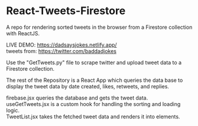 # React-Tweets-Firestore
A repo for rendering sorted tweets in the browser from a Firestore collection with ReactJS.

LIVE DEMO: https://dadsaysjokes.netlify.app/  
tweets from: https://twitter.com/baddadjokes

Use the "GetTweets.py" file to scrape twitter and upload tweet data to a Firestore collection.

The rest of the Repository is a React App which queries the data base to display the tweet data by date created, likes, retweets, and replies.

firebase.jsx queries the database and gets the tweet data.  
useGetTweets.jsx is a custom hook for handling the sorting and loading logic.  
TweetList.jsx takes the fetched tweet data and renders it into elements.  


